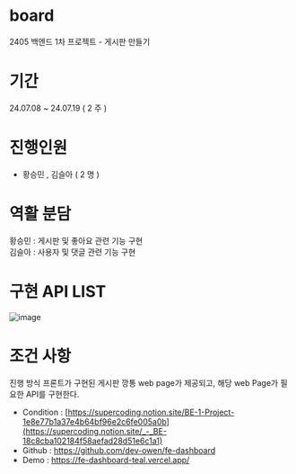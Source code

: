 # board
2405 백엔드 1차 프로젝트 - 게시판 만들기

# 기간 
24.07.08 ~ 24.07.19 ( 2 주 ) 

# 진행인원 
- 황승민 , 김슬아 ( 2 명 )

# 역활 분담 
황승민 : 게시판 및 좋아요 관련 기능 구현  
김슬아 : 사용자 및 댓글 관련 기능 구현

# 구현 API LIST 
![image](https://github.com/user-attachments/assets/b3cd053c-cd7a-4a16-b79a-1ce10d36e446)


# 조건 사항 
진행 방식
프론트가 구현된 게시판 깡통 web page가 제공되고, 해당 web Page가 필요한 API를 구현한다.
- Condition : [https://supercoding.notion.site/BE-1-Project-1e8e77b1a37e4b64bf96e2c6fe005a0b](https://supercoding.notion.site/_-_BE-18c8cba102184f58aefad28d51e6c1a1)
- Github : https://github.com/dev-owen/fe-dashboard
- Demo : https://fe-dashboard-teal.vercel.app/

